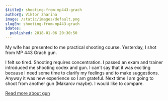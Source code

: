 ```yaml
---
$title@: shooting-from-mp443-grach
author@: Viktor Zharina
image: /static/images/default.png
slugEn: shooting-from-mp443-grach
$dates:
  published: 2018-01-06 20:30:50
---
```

My wife has presented to me practical shooting course. Yesterday, I shot from MP 443 Grach gun.

I felt so tired. Shooting requires concentration. I passed an exam and trainer introduced me shooting codex and gun. I can't say that it was exciting because I need some time to clarify my feelings and to make suggestions. Anyway it was new experience so I am grateful.
Next time I am going to shoot from another gun (Makarov maybe). I would like to compare.

[Read more about gun](https://en.wikipedia.org/wiki/MP-443_Grach)